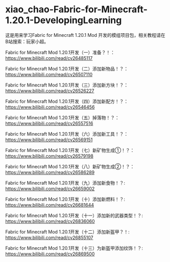 # xiao_chao-Fabric-for-Minecraft-1.20.1-DevelopingLearning
这是用来学习Fabric for Minecraft 1.20.1 Mod 开发的模组项目包，相关教程请在B站搜索：玩家小超。

Fabric for Minecraft Mod 1.20.1开发（一）准备？！：https://www.bilibili.com/read/cv26485117

Fabric for Minecraft Mod 1.20.1开发（二）添加新物品！？：https://www.bilibili.com/read/cv26507110

Fabric for Minecraft Mod 1.20.1开发（三）添加新方块！？：https://www.bilibili.com/read/cv26526227

Fabric for Minecraft Mod 1.20.1开发（四）添加新配方！？：https://www.bilibili.com/read/cv26546456

Fabric for Minecraft Mod 1.20.1开发（五）掉落物！？：https://www.bilibili.com/read/cv26557516

Fabric for Minecraft Mod 1.20.1开发（六）添加新工具！？：https://www.bilibili.com/read/cv26569151

Fabric for Minecraft Mod 1.20.1开发（七）新矿物生成①！？：https://www.bilibili.com/read/cv26579198

Fabric for Minecraft Mod 1.20.1开发（八）新矿物生成②！？：https://www.bilibili.com/read/cv26586289

Fabric for Minecraft Mod 1.20.1开发（九）添加新食物！？: https://www.bilibili.com/read/cv26659002

Fabric for Minecraft Mod 1.20.1开发（十）添加新燃料！？: https://www.bilibili.com/read/cv26681644

Fabric for Minecraft Mod 1.20.1开发（十一）添加新的武器类型！？: https://www.bilibili.com/read/cv26836060

Fabric for Minecraft Mod 1.20.1开发（十二）添加新盔甲？！: https://www.bilibili.com/read/cv26855107

Fabric for Minecraft Mod 1.20.1开发（十三）为新盔甲添加纹饰！？: https://www.bilibili.com/read/cv26869500